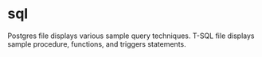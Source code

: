 # sql
Postgres file displays various sample query techniques.
T-SQL file displays sample procedure, functions, and triggers statements.
